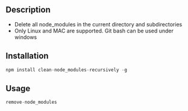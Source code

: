## Description
- Delete all node_modules in the current directory and subdirectories
- Only Linux and MAC are supported. Git bash can be used under windows

## Installation
```js
npm install clean-node_modules-recursively -g
```

## Usage
```js
remove-node_modules
```
